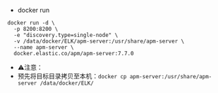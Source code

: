 - docker run
```
docker run -d \
  -p 8200:8200 \
  -e "discovery.type=single-node" \
  -v /data/docker/ELK/apm-server:/usr/share/apm-server \
  --name apm-server \
  docker.elastic.co/apm/apm-server:7.7.0
```
- ⚠️注意：
- 预先将目标目录拷贝至本机：`docker cp apm-server:/usr/share/apm-server /data/docker/ELK/`
